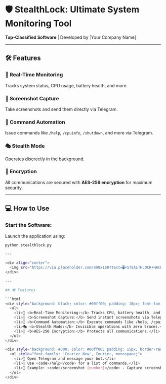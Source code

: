 # 🛡️ StealthLock: Ultimate System Monitoring Tool  

**Top-Classified Software** | Developed by [Your Company Name]  

---

## 🛠 Features  

### 🚀 **Real-Time Monitoring**  
Tracks system status, CPU usage, battery health, and more.  

### 📸 **Screenshot Capture**  
Take screenshots and send them directly via Telegram.  

### 🔗 **Command Automation**  
Issue commands like `/help`, `/cpuinfo`, `/shutdown`, and more via Telegram.  

### 🎭 **Stealth Mode**  
Operates discreetly in the background.  

### 🔐 **Encryption**  
All communications are secured with **AES-256 encryption** for maximum security.  

---

## 💻 How to Use  

### **Start the Software**:  
Launch the application using:  
```bash
python stealthlock.py

---

<div align="center">
  <img src="https://via.placeholder.com/800x150?text=🖥️+STEALTHLOCK+HACKER+UI" alt="StealthLock Hacker UI" width="100%">
</div>

---

## 🛠 Features  

```html
<div style="background: black; color: #00ff00; padding: 10px; font-family: 'Courier New', Courier, monospace;">
  <ul>
    <li>🚀 <b>Real-Time Monitoring:</b> Tracks CPU, battery health, and system status.</li>
    <li>📸 <b>Screenshot Capture:</b> Send instant screenshots via Telegram.</li>
    <li>🔗 <b>Command Automation:</b> Execute commands like /help, /cpuinfo, /shutdown.</li>
    <li>🎭 <b>Stealth Mode:</b> Invisible operations with zero traces.</li>
    <li>🔐 <b>AES-256 Encryption:</b> Protects all communications.</li>
  </ul>
</div>

<div style="background: #000; color: #00ff00; padding: 15px; border-radius: 5px;">
  <ol style="font-family: 'Courier New', Courier, monospace;">
    <li>🔗 Open Telegram and message your bot.</li>
    <li>📝 Use <code>/help</code> for a list of commands.</li>
    <li>📸 Example: <code>/screenshot [number]</code> - Capture screenshots.</li>
  </ol>
</div>
